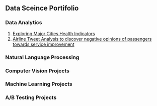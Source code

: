 ## Data Sceince Portifolio

### Data Analytics
1. <a href="">Exploring Major Cities Health Indicators</a>
2. <a href="https://github.com/Abe2G/Abe2G.github.io/blob/master/airline_tweet_data_analysis.ipynb"> Airline Tweet Analysis to discover negative opinions of passengers towards service improvement <a/>
### Natural Language Processing
### Computer Vision Projects
### Machine Learning Projects
### A/B Testing Projects
